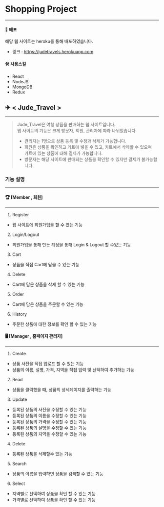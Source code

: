 # Shopping Project
 -------
#### 📣 배포
해당 웹 사이트는 heroku를 통해 배포하였습니다.
* 링크 : <https://judetravels.herokuapp.com>
 
#### 🛠 사용스킬
* React
* NodeJS
* MongoDB
* Redux

## ✈ < Jude_Travel >
-------
> Jude_Travel은 여행 상품을 판매하는 웹 사이트입니다.   
> 웹 사이트의 기능은 크게 방문자, 회원, 관리자에 따라 나뉘었습니다.
> * 관리자는 1명으로 상품 등록 및 수정과 삭제가 가능합니다.
> * 회원은 상품을 확인하고 카트에 넣을 수 있고, 카트에서 삭제할 수 있으며   
> 카트에 있는 상품에 대해 결제가 가능합니다.
> * 방문자는 해당 사이트에 판매되는 상품을 확인할 수 있지만 결제가 불가능합니다.

### 기능 설명
------
#### 🏆 [Member , 회원]
-----
1. Register
* 웹 사이트에 회원가입을 할 수 있는 기능
2. Login/Logout
* 회원가입을 통해 만든 계정을 통해 Login & Logout 할 수있는 기능
3. Cart
* 상품을 직접 Cart에 담을 수 있는 기능
4. Delete
* Cart에 담은 상품을 삭제 할 수 있는 기능
5. Order
* Cart에 담은 상품을 주문할 수 있는 기능
6. History
* 주문한 상품에 대한 정보를 확인 할 수 있는 기능
#### 🖥 [Manager , 홈페이지 관리자]
------
1. Create
* 상품 사진을 직접 업로드 할 수 있는 기능
* 상품의 이름, 설명, 가격, 지역을 직접 입력 및 선택하여 추가하는 기능   

2. Read
* 상품을 클릭했을 때, 상품의 상세페이지를 출력하는 기능  

3. Update
* 등록된 상품의 사진을 수정할 수 있는 기능
* 등록된 상품의 이름을 수정할 수 있는 기능
* 등록된 상품의 가격을 수정할 수 있는 기능
* 등록된 상품의 설명을 수정할 수 있는 기능
* 등록된 상품의 지역을 수정할 수 있는 기능

4. Delete
* 등록된 상품을 삭제할수 있는 기능

5. Search
* 상품의 이름을 입력하면 상품을 검색할 수 있는 기능

6. Select
* 지역별로 선택하여 상품을 확인 할 수 있는 기능
* 가격별로 선택하여 상품을 확인 할 수 있는 기능 

